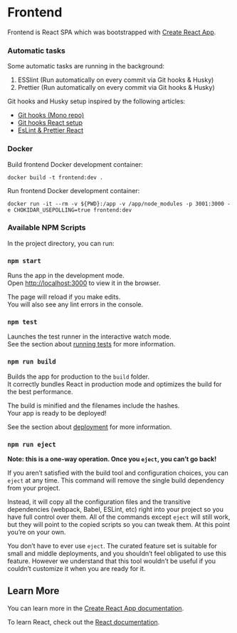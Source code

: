 # Frontend

Frontend is React SPA which was bootstrapped with [Create React App](https://github.com/facebook/create-react-app).

### Automatic tasks

Some automatic tasks are running in the background:

1. ESSlint (Run automatically on every commit via Git hooks & Husky)
2. Prettier (Run automatically on every commit via Git hooks & Husky)

Git hooks and Husky setup inspired by the following articles:

-   [Git hooks (Mono repo)](https://scottsauber.com/2021/06/01/using-husky-git-hooks-and-lint-staged-with-nested-folders/)
-   [Git hooks React setup](https://nickymeuleman.netlify.app/blog/git-hooks)
-   [EsLint & Prettier React](https://robertcooper.me/post/using-eslint-and-prettier-in-a-typescript-project)

### Docker

Build frontend Docker development container:

```
docker build -t frontend:dev .
```

Run frontend Docker development container:

```
docker run -it --rm -v ${PWD}:/app -v /app/node_modules -p 3001:3000 -e CHOKIDAR_USEPOLLING=true frontend:dev
```

### Available NPM Scripts

In the project directory, you can run:

### `npm start`

Runs the app in the development mode.\
Open [http://localhost:3000](http://localhost:3000) to view it in the browser.

The page will reload if you make edits.\
You will also see any lint errors in the console.

### `npm test`

Launches the test runner in the interactive watch mode.\
See the section about [running tests](https://facebook.github.io/create-react-app/docs/running-tests) for more information.

### `npm run build`

Builds the app for production to the `build` folder.\
It correctly bundles React in production mode and optimizes the build for the best performance.

The build is minified and the filenames include the hashes.\
Your app is ready to be deployed!

See the section about [deployment](https://facebook.github.io/create-react-app/docs/deployment) for more information.

### `npm run eject`

**Note: this is a one-way operation. Once you `eject`, you can’t go back!**

If you aren’t satisfied with the build tool and configuration choices, you can `eject` at any time. This command will remove the single build dependency from your project.

Instead, it will copy all the configuration files and the transitive dependencies (webpack, Babel, ESLint, etc) right into your project so you have full control over them. All of the commands except `eject` will still work, but they will point to the copied scripts so you can tweak them. At this point you’re on your own.

You don’t have to ever use `eject`. The curated feature set is suitable for small and middle deployments, and you shouldn’t feel obligated to use this feature. However we understand that this tool wouldn’t be useful if you couldn’t customize it when you are ready for it.

## Learn More

You can learn more in the [Create React App documentation](https://facebook.github.io/create-react-app/docs/getting-started).

To learn React, check out the [React documentation](https://reactjs.org/).
